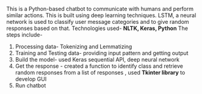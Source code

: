 This is a Python-based chatbot to communicate with humans and perform similar actions. 
This is built using deep learning techniques. 
LSTM, a neural network is used to classify user message categories and to give random responses based on that. 
Technologies used- **NLTK, Keras, Python** 
The steps include- 
1) Processing data- Tokenizing and Lemmatizing
2) Training and Testing data- providing input pattern and getting output
3) Build the model- used Keras sequential API, deep neural network
4) Get the response - created a function to identify class and retrieve random responses from a list of responses , used **Tkinter library** to develop GUI
5) Run chatbot
